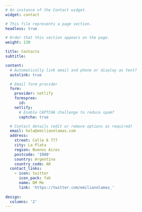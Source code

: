 ```yaml
---
# An instance of the Contact widget.
widget: contact

# This file represents a page section.
headless: true

# Order that this section appears on the page.
weight: 130

title: Contacto
subtitle:

content:
  # Automatically link email and phone or display as text?
  autolink: true

  # Email form provider
  form:
    provider: netlify
    formspree:
      id:
    netlify:
      # Enable CAPTCHA challenge to reduce spam?
      captcha: true

  # Contact details (edit or remove options as required)
  email: hola@emilianolamas.com
  address:
    street: Calle 6 777
    city: La Plata
    region: Buenos Aires
    postcode: '1900'
    country: Argentina
    country_code: AR
  contact_links:
    - icon: twitter
      icon_pack: fab
      name: DM Me
      link: 'https://twitter.com/emilianolamas_'
      
design:
  columns: '2'
---
```

